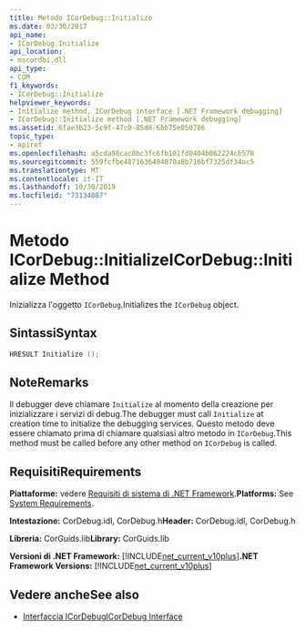 ```yaml
---
title: Metodo ICorDebug::Initialize
ms.date: 03/30/2017
api_name:
- ICorDebug.Initialize
api_location:
- mscordbi.dll
api_type:
- COM
f1_keywords:
- ICorDebug::Initialize
helpviewer_keywords:
- Initialize method, ICorDebug interface [.NET Framework debugging]
- ICorDebug::Initialize method [.NET Framework debugging]
ms.assetid: 6fae3b23-5c9f-47c0-85d8-6bb75e050786
topic_type:
- apiref
ms.openlocfilehash: a5cda98cac0bc3fc6fb101fd0404b062224cb578
ms.sourcegitcommit: 559fcfbe4871636494870a8b716bf7325df34ac5
ms.translationtype: MT
ms.contentlocale: it-IT
ms.lasthandoff: 10/30/2019
ms.locfileid: "73134087"
---
```

# <a name="icordebuginitialize-method"></a><span data-ttu-id="0ddc0-102">Metodo ICorDebug::Initialize</span><span class="sxs-lookup"><span data-stu-id="0ddc0-102">ICorDebug::Initialize Method</span></span>
<span data-ttu-id="0ddc0-103">Inizializza l'oggetto `ICorDebug`.</span><span class="sxs-lookup"><span data-stu-id="0ddc0-103">Initializes the `ICorDebug` object.</span></span>  
  
## <a name="syntax"></a><span data-ttu-id="0ddc0-104">Sintassi</span><span class="sxs-lookup"><span data-stu-id="0ddc0-104">Syntax</span></span>  
  
```cpp  
HRESULT Initialize ();  
```  
  
## <a name="remarks"></a><span data-ttu-id="0ddc0-105">Note</span><span class="sxs-lookup"><span data-stu-id="0ddc0-105">Remarks</span></span>  
 <span data-ttu-id="0ddc0-106">Il debugger deve chiamare `Initialize` al momento della creazione per inizializzare i servizi di debug.</span><span class="sxs-lookup"><span data-stu-id="0ddc0-106">The debugger must call `Initialize` at creation time to initialize the debugging services.</span></span> <span data-ttu-id="0ddc0-107">Questo metodo deve essere chiamato prima di chiamare qualsiasi altro metodo in `ICorDebug`.</span><span class="sxs-lookup"><span data-stu-id="0ddc0-107">This method must be called before any other method on `ICorDebug` is called.</span></span>  
  
## <a name="requirements"></a><span data-ttu-id="0ddc0-108">Requisiti</span><span class="sxs-lookup"><span data-stu-id="0ddc0-108">Requirements</span></span>  
 <span data-ttu-id="0ddc0-109">**Piattaforme:** vedere [Requisiti di sistema di .NET Framework](../../../../docs/framework/get-started/system-requirements.md).</span><span class="sxs-lookup"><span data-stu-id="0ddc0-109">**Platforms:** See [System Requirements](../../../../docs/framework/get-started/system-requirements.md).</span></span>  
  
 <span data-ttu-id="0ddc0-110">**Intestazione:** CorDebug.idl, CorDebug.h</span><span class="sxs-lookup"><span data-stu-id="0ddc0-110">**Header:** CorDebug.idl, CorDebug.h</span></span>  
  
 <span data-ttu-id="0ddc0-111">**Libreria:** CorGuids.lib</span><span class="sxs-lookup"><span data-stu-id="0ddc0-111">**Library:** CorGuids.lib</span></span>  
  
 <span data-ttu-id="0ddc0-112">**Versioni di .NET Framework:** [!INCLUDE[net_current_v10plus](../../../../includes/net-current-v10plus-md.md)]</span><span class="sxs-lookup"><span data-stu-id="0ddc0-112">**.NET Framework Versions:** [!INCLUDE[net_current_v10plus](../../../../includes/net-current-v10plus-md.md)]</span></span>  
  
## <a name="see-also"></a><span data-ttu-id="0ddc0-113">Vedere anche</span><span class="sxs-lookup"><span data-stu-id="0ddc0-113">See also</span></span>

- [<span data-ttu-id="0ddc0-114">Interfaccia ICorDebug</span><span class="sxs-lookup"><span data-stu-id="0ddc0-114">ICorDebug Interface</span></span>](../../../../docs/framework/unmanaged-api/debugging/icordebug-interface.md)
